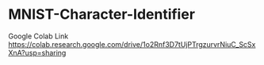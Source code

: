 # MNIST-Character-Identifier

Google Colab Link
https://colab.research.google.com/drive/1o2Rnf3D7tUjPTrgzurvrNiuC_ScSxXnA?usp=sharing
